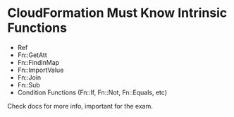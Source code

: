 # CloudFormation Must Know Intrinsic Functions

- Ref
- Fn::GetAtt
- Fn::FindInMap
- Fn::ImportValue
- Fn::Join
- Fn::Sub
- Condition Functions (Fn::If, Fn::Not, Fn::Equals, etc)

Check docs for more info, important for the exam.